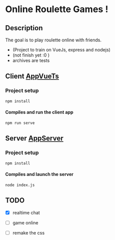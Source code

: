 # Online Roulette Games !

## Description

The goal is to play roulette online with friends.
* (Project to train on VueJs, express and nodejs)
* (not finish yet :0 )
* archives are tests

## Client [AppVueTs](./AppVueTs)
### Project setup
```
npm install
```

#### Compiles and run the client app
```
npm run serve
```

## Server [AppServer](./AppServer)
### Project setup
```
npm install
```

#### Compiles and launch the server
```
node index.js
```

## TODO

- [x] realtime chat
- [ ] game online
- [ ] remake the css

